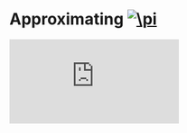 # Approximating <a href="https://www.codecogs.com/eqnedit.php?latex=\inline&space;\pi" target="_blank"><img src="https://latex.codecogs.com/gif.latex?\inline&space;\pi" title="\pi" /></a>


![equation](http://www.sciweavers.org/tex2img.php?eq=1%2Bsin%28mc%5E2%29&bc=White&fc=Black&im=jpg&fs=12&ff=arev&edit=)

